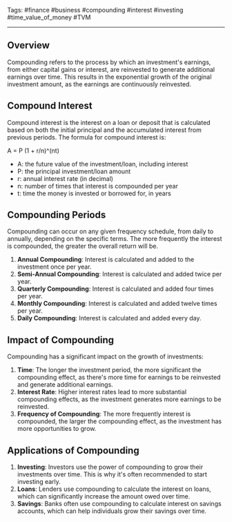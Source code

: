 Tags: #finance #business #compounding #interest #investing #time_value_of_money #TVM

---

## Overview

Compounding refers to the process by which an investment's earnings, from either capital gains or interest, are reinvested to generate additional earnings over time. This results in the exponential growth of the original investment amount, as the earnings are continuously reinvested.

## Compound Interest

Compound interest is the interest on a loan or deposit that is calculated based on both the initial principal and the accumulated interest from previous periods. The formula for compound interest is:

A = P (1 + r/n)^(nt)

-   A: the future value of the investment/loan, including interest
-   P: the principal investment/loan amount
-   r: annual interest rate (in decimal)
-   n: number of times that interest is compounded per year
-   t: time the money is invested or borrowed for, in years

## Compounding Periods

Compounding can occur on any given frequency schedule, from daily to annually, depending on the specific terms. The more frequently the interest is compounded, the greater the overall return will be.

1.  **Annual Compounding**: Interest is calculated and added to the investment once per year.
2.  **Semi-Annual Compounding**: Interest is calculated and added twice per year.
3.  **Quarterly Compounding**: Interest is calculated and added four times per year.
4.  **Monthly Compounding**: Interest is calculated and added twelve times per year.
5.  **Daily Compounding**: Interest is calculated and added every day.

## Impact of Compounding

Compounding has a significant impact on the growth of investments:

1.  **Time**: The longer the investment period, the more significant the compounding effect, as there's more time for earnings to be reinvested and generate additional earnings.
2.  **Interest Rate**: Higher interest rates lead to more substantial compounding effects, as the investment generates more earnings to be reinvested.
3.  **Frequency of Compounding**: The more frequently interest is compounded, the larger the compounding effect, as the investment has more opportunities to grow.

## Applications of Compounding

1.  **Investing**: Investors use the power of compounding to grow their investments over time. This is why it's often recommended to start investing early.
2.  **Loans**: Lenders use compounding to calculate the interest on loans, which can significantly increase the amount owed over time.
3.  **Savings**: Banks often use compounding to calculate interest on savings accounts, which can help individuals grow their savings over time.